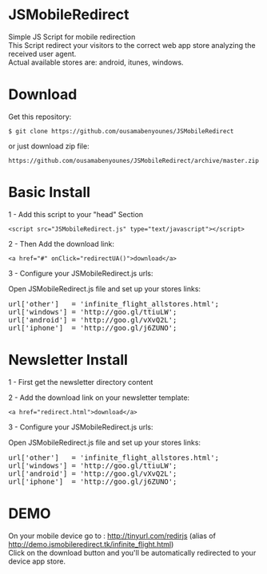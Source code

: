 JSMobileRedirect
================

Simple JS Script for mobile redirection  
This Script redirect your visitors to the correct web app store analyzing the received user agent.  
Actual available stores are: android, itunes, windows.  

Download
================

Get this repository:

    $ git clone https://github.com/ousamabenyounes/JSMobileRedirect

or just download zip file: 

    https://github.com/ousamabenyounes/JSMobileRedirect/archive/master.zip


Basic Install
================


1 - Add this script to your "head" Section

    <script src="JSMobileRedirect.js" type="text/javascript"></script>

2 - Then Add the download link:
    
    <a href="#" onClick="redirectUA()">download</a>

3 - Configure your JSMobileRedirect.js urls:

Open JSMobileRedirect.js file and set up your stores links:

<pre>url['other']   = 'infinite_flight_allstores.html';
url['windows'] = 'http://goo.gl/ttiuLW';
url['android'] = 'http://goo.gl/vXvQ2L';
url['iphone']  = 'http://goo.gl/j6ZUNO';
</pre>


Newsletter Install
================
1 - First get the newsletter directory content

2 - Add the download link on your newsletter template:
    
    <a href="redirect.html">download</a>

3 - Configure your JSMobileRedirect.js urls:

Open JSMobileRedirect.js file and set up your stores links:

<pre>url['other']   = 'infinite_flight_allstores.html';
url['windows'] = 'http://goo.gl/ttiuLW';
url['android'] = 'http://goo.gl/vXvQ2L';
url['iphone']  = 'http://goo.gl/j6ZUNO';
</pre>


DEMO
================

On your mobile device go to : http://tinyurl.com/redirjs (alias of http://demo.jsmobileredirect.tk/infinite_flight.html)  
Click on the download button and you'll be automatically redirected to your device app store.  
